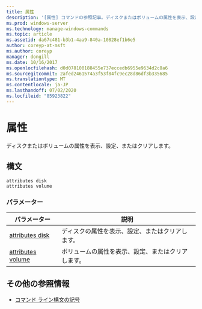 ```yaml
---
title: 属性
description: '[属性] コマンドの参照記事。ディスクまたはボリュームの属性を表示、設定、またはクリアします。'
ms.prod: windows-server
ms.technology: manage-windows-commands
ms.topic: article
ms.assetid: da67c481-b3b1-4aa9-840a-10828ef1b6e5
author: coreyp-at-msft
ms.author: coreyp
manager: dongill
ms.date: 10/16/2017
ms.openlocfilehash: d0d078100188455e737eccedb6955e9634d2c8a6
ms.sourcegitcommit: 2afed2461574a3f53f84fc9ec28d86df3b335685
ms.translationtype: MT
ms.contentlocale: ja-JP
ms.lasthandoff: 07/02/2020
ms.locfileid: "85923822"
---
```

# <a name="attributes"></a>属性

ディスクまたはボリュームの属性を表示、設定、またはクリアします。

## <a name="syntax"></a>構文

```
attributes disk
attributes volume
```

### <a name="parameters"></a>パラメーター

| パラメーター | 説明 |
| --------- | ----------- |
| [attributes disk](attributes-disk.md) | ディスクの属性を表示、設定、またはクリアします。 |
| [attributes volume](attributes-volume.md) | ボリュームの属性を表示、設定、またはクリアします。 |

## <a name="additional-references"></a>その他の参照情報

- [コマンド ライン構文の記号](command-line-syntax-key.md)
